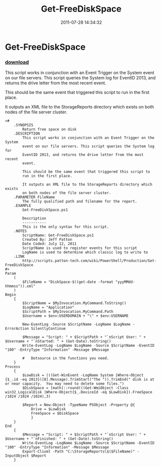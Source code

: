 ﻿---
pid:            2872
poster:         Jeff Patton
title:          Get-FreeDiskSpace
date:           2011-07-28 14:34:32
format:         posh
parent:         0
parent:         0

---

# Get-FreeDiskSpace

### [download](2872.ps1)

This script works in conjunction with an Event Trigger on the System event on our file servers. This script queries the System log for EventID 2013, and returns the drive letter from the most recent event. 

This should be the same event that triggered this script to run in the first place.

It outputs an XML file to the StorageReports directory which exists on both nodes of the file server cluster.

```posh
<#
    .SYNOPSIS
        Return free space on disk
    .DESCRIPTION
        This script works in conjunction with an Event Trigger on the System
        event on our file servers. This script queries the System log for 
        EventID 2013, and returns the drive letter from the most recent 
        event. 
        
        This should be the same event that triggered this script to
        run in the first place.
        
        It outputs an XML file to the StorageReports directory which exists 
        on both nodes of the file server cluster.
    .PARAMETER FileName
        The fully qualified path and filename for the report.
    .EXAMPLE
        Get-FreeDiskSpace.ps1
        
        Description
        -----------
        This is the only syntax for this script.
    .NOTES
        ScriptName: Get-FreeDiskSpace.ps1
        Created By: Jeff Patton
        Date Coded: July 12, 2011
        ScriptName is used to register events for this script
        LogName is used to determine which classic log to write to
    .LINK
        http://scripts.patton-tech.com/wiki/PowerShell/Production/Get-FreeDiskSpace
#>
Param
    (
        $FileName = "DiskSpace-$((get-date -format "yyyMMdd-hhmmss")).xml"
    )
Begin
    {
        $ScriptName = $MyInvocation.MyCommand.ToString()
        $LogName = "Application"
        $ScriptPath = $MyInvocation.MyCommand.Path
        $Username = $env:USERDOMAIN + "\" + $env:USERNAME

        New-EventLog -Source $ScriptName -LogName $LogName -ErrorAction SilentlyContinue

        $Message = "Script: " + $ScriptPath + "`nScript User: " + $Username + "`nStarted: " + (Get-Date).toString()
        Write-EventLog -LogName $LogName -Source $ScriptName -EventID "100" -EntryType "Information" -Message $Message 

        #	Dotsource in the functions you need.
    }
Process
    {
        $LowDisk = (((Get-WinEvent -LogName System |Where-Object {$_.id -eq 2013})[0].Message).TrimStart("The ")).TrimEnd(" disk is at or near capacity.  You may need to delete some files.")
        $DiskSpace = [math]::round(((Get-WmiObject -Class win32_LogicalDisk |Where-Object{$_.DeviceId -eq $LowDisk}).FreeSpace /1024 /1024 /1024),3)

        $Report = New-Object -TypeName PSObject -Property @{
            Drive = $LowDisk
            FreeSpace = $DiskSpace
            }
    }
End
    {
        $Message = "Script: " + $ScriptPath + "`nScript User: " + $Username + "`nFinished: " + (Get-Date).toString()
        Write-EventLog -LogName $LogName -Source $ScriptName -EventID "100" -EntryType "Information" -Message $Message
        Export-Clixml -Path "C:\StorageReports\$($FileName)" -InputObject $Report
    }
```
